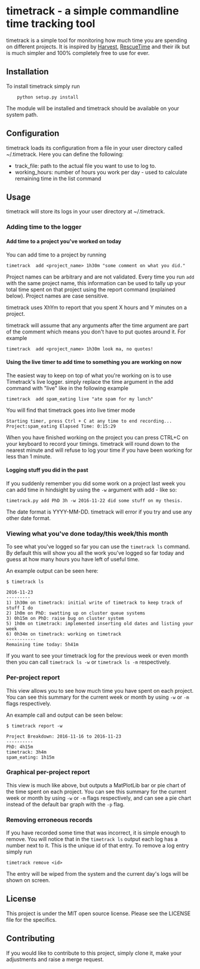# timetrack - a simple commandline time tracking tool

timetrack is a simple tool for monitoring how much time you are spending on
different projects. It is inspired by [Harvest](https://www.getharvest.com/),
[RescueTime](https://www.rescuetime.com/) and their ilk but is much simpler and
100% completely free to use for ever.


## Installation

To install timetrack simply run

````
    python setup.py install  
````

The module will be installed and timetrack should be available on your system
path.


## Configuration

timetrack loads its configuration from a file in your user directory called
~/.timetrack. Here you can define the following:

  * track_file: path to the actual file you want to use to log to.
  * working_hours: number of hours you work per day - used to calculate remaining
     time in the list command

## Usage

timetrack will store its logs in your user directory at ~/.timetrack.

### Adding time to the logger

#### Add time to a project you've worked on today

You can add time to a project by running

````
timetrack  add <project_name> 1h30m "some comment on what you did."
````

Project names can be arbitrary and are not validated. Every time you run `add`
with the same project name, this information can be used to tally up your total
time spent on that project using the report command (explained below). Project
names are case sensitive.

timetrack uses XhYm to report that you spent X hours and Y minutes on a project.

timetrack will assume that any arguments after the time argument are part of
the comment which means you don't have to put quotes around it. For example

````
timetrack  add <project_name> 1h30m look ma, no quotes!
````

#### Using the live timer to add time to something you are working on now

The easiest way to keep on top of what you're working on is to use Timetrack's
live logger. simply replace the time argument in the add command with "live"
like in the following example

    timetrack  add spam_eating live "ate spam for my lunch"

You will find that timetrack goes into live timer mode

````
Starting timer, press Ctrl + C at any time to end recording...
Project:spam_eating Elapsed Time: 0:15:29
````

When you have finished working on the project you can press CTRL+C on your
keyboard to record your timings. timetrack will round down to the nearest
minute and will refuse to log your time if you have been working for less than
1 minute.

#### Logging stuff you did in the past

If you suddenly remember you did some work on a project last week you can add
time in hindsight by using the `-w` argument with add - like so:

````
timetrack.py add PhD 3h -w 2016-11-22 did some stuff on my thesis.
````

The date format is YYYY-MM-DD. timetrack will error if you try and use any other
date format.


### Viewing what you've done today/this week/this month

To see what you've logged so far  you can use the `timetrack ls` command. By
default this will show you all the work you've logged so far today and guess at
how many hours you have left of useful time.

An example output can be seen here:

````
$ timetrack ls

2016-11-23
---------
1) 1h30m on timetrack: initial write of timetrack to keep track of stuff I do
2) 1h0m on PhD: swatting up on cluster queue systems
3) 0h15m on PhD: raise bug on cluster system
5) 1h0m on timetrack: implemented inserting old dates and listing your week
6) 0h34m on timetrack: working on timetrack
-----------
Remaining time today: 5h41m

````

If you want to see your timetrack log for the previous week or even month then
you can call `timetrack ls -w` or `timetrack ls -m` respectively.


### Per-project report

This view allows you to see how much time you have spent on each project. You
can see this summary for the current week or month by using `-w` or `-m` flags
respectively.

An example call and output can be seen below:

````
$ timetrack report -w  

Project Breakdown: 2016-11-16 to 2016-11-23
----------
PhD: 4h15m
timetrack: 3h4m
spam_eating: 1h15m
````

### Graphical per-project report

This view is much like above, but outputs a MatPlotLib bar or pie chart of the time spent
on each project. You can see this summary for the current week or month by using `-w` or
`-m` flags respectively, and can see a pie chart instead of the default bar graph with the
`-p` flag.

### Removing erroneous records

If you have recorded some time that was incorrect, it is simple enough to remove.
You will notice that in the `timetrack ls` output each log has a number next to
it. This is the unique id of that entry. To remove a log entry simply run

````
timetrack remove <id>
````

The entry will be wiped from the system and the current day's logs will be shown
on screen.

## License
This project is under the MIT open source license. Please see the LICENSE file
for the specifics.

## Contributing

If you would like to contribute to this project, simply clone it, make your
adjustments and raise a merge request.

